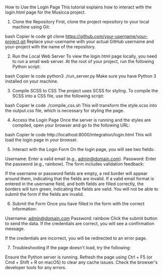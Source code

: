 How to Use the Login Page
This tutorial explains how to interact with the login.html page for the Musicca project.

1. Clone the Repository
First, clone the project repository to your local machine using Git:

bash
Copier le code
git clone https://github.com/your-username/your-project.git
Replace your-username with your actual GitHub username and your-project with the name of the repository.

2. Run the Local Web Server
To view the login.html page locally, you need to run a small web server. At the root of your project, run the following Python script:

bash
Copier le code
python3 ./run_server.py
Make sure you have Python 3 installed on your machine.

3. Compile SCSS to CSS
The project uses SCSS for styling. To compile the SCSS into a CSS file, use the following script:

bash
Copier le code
./compile_css.sh
This will transform the style.scss into the output.css file, which is necessary for styling the page.

4. Access the Login Page
Once the server is running and the styles are compiled, open your browser and go to the following URL:

bash
Copier le code
http://localhost:8000/integration/login.html
This will load the login page in your browser.

5. Interact with the Login Form
On the login page, you will see two fields:

Username: Enter a valid email (e.g., admin@domain.com).
Password: Enter the password (e.g., rainbow).
The form includes validation feedback:

If the username or password fields are empty, a red border will appear around them, indicating that the fields are invalid.
If a valid email format is entered in the username field, and both fields are filled correctly, the borders will turn green, indicating the fields are valid.
You will not be able to submit the form if the fields are invalid.

6. Submit the Form
Once you have filled in the form with the correct information:

Username: admin@domain.com
Password: rainbow
Click the submit button to send the data. If the credentials are correct, you will see a confirmation message.

If the credentials are incorrect, you will be redirected to an error page.

7. Troubleshooting
If the page doesn't load, try the following:

Ensure the Python server is running.
Refresh the page using Ctrl + F5 (or Cmd + Shift + R on macOS) to clear any cache issues.
Check the browser's developer tools for any errors.